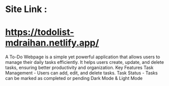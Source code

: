 # Site Link :
# https://todolist-mdraihan.netlify.app/
A To-Do Webpage is a simple yet powerful application that allows users to manage their daily tasks efficiently. It helps users create, update, and delete tasks, ensuring better productivity and organization.
Key Features
  Task Management - Users can add, edit, and delete tasks.
  Task Status - Tasks can be marked as completed or pending
  Dark Mode & Light Mode
